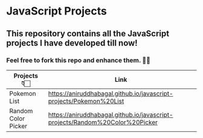 # JavaScript Projects
## This repository contains all the JavaScript projects I have developed till now!

### Feel free to fork this repo and enhance them. ✌🏻 

| Projects 👇🏻 | Link |
| ------------- | ------------- |
| Pokemon List  | <a href="https://aniruddhabagal.github.io/javascript-projects/Pokemon%20List"> https://aniruddhabagal.github.io/javascript-projects/Pokemon%20List </a> |
| Random Color Picker | <a href="https://aniruddhabagal.github.io/javascript-projects/Random%20Color%20Picker"> https://aniruddhabagal.github.io/javascript-projects/Random%20Color%20Picker </a> |
